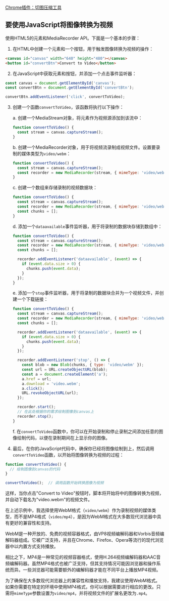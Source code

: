 [Chrome插件：切图压缩工具](https://juejin.cn/post/7223314301972463676)


## 要使用JavaScript将图像转换为视频

使用HTML5的<canvas>元素和MediaRecorder API。下面是一个基本的步骤：

1. 在HTML中创建一个<canvas>元素和一个按钮，用于触发图像转换为视频的操作：

```html
<canvas id="canvas" width="640" height="480"></canvas>
<button id="convertBtn">Convert to Video</button>
```

2. 在JavaScript中获取<canvas>元素和按钮，并添加一个点击事件监听器：

```javascript
const canvas = document.getElementById('canvas');
const convertBtn = document.getElementById('convertBtn');

convertBtn.addEventListener('click', convertToVideo);
```

3. 创建一个函数`convertToVideo`，该函数将执行以下操作：

   a. 创建一个MediaStream对象，将<canvas>元素作为视频源添加到该流中：

   ```javascript
   function convertToVideo() {
     const stream = canvas.captureStream();
   }
   ```

   b. 创建一个MediaRecorder对象，用于将视频流录制成视频文件。设置要录制的媒体类型为`video/webm`：

   ```javascript
   function convertToVideo() {
     const stream = canvas.captureStream();
     const recorder = new MediaRecorder(stream, { mimeType: 'video/webm' });
   }
   ```

   c. 创建一个数组来存储录制的视频数据块：

   ```javascript
   function convertToVideo() {
     const stream = canvas.captureStream();
     const recorder = new MediaRecorder(stream, { mimeType: 'video/webm' });
     const chunks = [];
   }
   ```

   d. 添加一个`dataavailable`事件监听器，用于将录制的数据块存储到数组中：

   ```javascript
   function convertToVideo() {
     const stream = canvas.captureStream();
     const recorder = new MediaRecorder(stream, { mimeType: 'video/webm' });
     const chunks = [];

     recorder.addEventListener('dataavailable', (event) => {
       if (event.data.size > 0) {
         chunks.push(event.data);
       }
     });
   }
   ```

   e. 添加一个`stop`事件监听器，用于将录制的数据块合并为一个视频文件，并创建一个下载链接：

   ```javascript
   function convertToVideo() {
     const stream = canvas.captureStream();
     const recorder = new MediaRecorder(stream, { mimeType: 'video/webm' });
     const chunks = [];

     recorder.addEventListener('dataavailable', (event) => {
       if (event.data.size > 0) {
         chunks.push(event.data);
       }
     });

     recorder.addEventListener('stop', () => {
       const blob = new Blob(chunks, { type: 'video/webm' });
       const url = URL.createObjectURL(blob);
       const a = document.createElement('a');
       a.href = url;
       a.download = 'video.webm';
       a.click();
       URL.revokeObjectURL(url);
     });

     recorder.start();
     // 在此处根据你的需求绘制图像到canvas上
     recorder.stop();
   }
   ```

   f. 在`convertToVideo`函数中，你可以在开始录制和停止录制之间添加任意的图像绘制代码，以便在录制期间在<canvas>上显示你的图像。

4. 最后，在你的JavaScript代码中，确保你已经将图像绘制到<canvas>上，然后调用`convertToVideo`函数，以开始将图像转换为视频的过程：

```javascript
function convertToVideo() {
  // 绘制图像到canvas的代码
}

convertToVideo();  // 调用函数开始转换图像为视频
```

这样，当你点击"Convert to Video"按钮时，脚本将开始将<canvas>中的图像转换为视频，并自动下载名为"video.webm"的视频文件。

在上述示例中，我选择使用WebM格式（`video/webm`）作为录制视频的媒体类型，而不是MP4格式（`video/mp4`），是因为WebM格式在大多数现代浏览器中具有更好的兼容性和支持。

WebM是一种开放的、免费的视频容器格式，由VP8视频编解码器和Vorbis音频编解码器组成。它被广泛支持，并且在Chrome、Firefox、Opera等流行的现代浏览器中以内置方式支持播放。

相比之下，MP4是一种常见的视频容器格式，使用H.264视频编解码器和AAC音频编解码器。虽然MP4格式也被广泛支持，但其支持情况可能因浏览器和操作系统而异。一些浏览器可能需要额外的编解码器才能在不同平台上播放MP4视频。

为了确保在大多数现代浏览器上的兼容性和播放支持，我建议使用WebM格式。如果你需要在特定的环境中使用MP4格式，你可以根据需要进行相应的更改。只需将`mimeType`参数设置为`video/mp4`，并将视频文件的扩展名更改为`.mp4`。